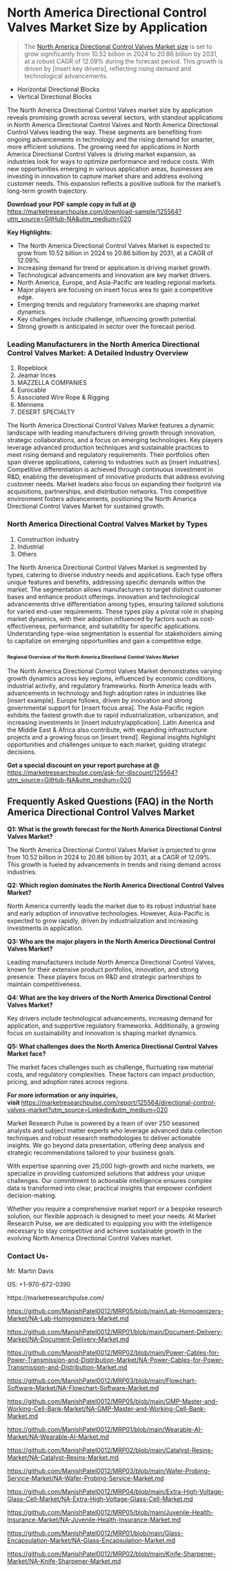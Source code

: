 <h1>North America Directional Control Valves Market&nbsp;Size by Application</h1><blockquote><p>The <a href="https://marketresearchpulse.com/download-sample/125564?utm_source=GitHub-NA&amp;utm_medium=020">North America Directional Control Valves Market size</a> is set to grow significantly from 10.52 billion in 2024 to 20.86 billion by 2031, at a robust CAGR of 12.09% during the forecast period. This growth is driven by [insert key drivers], reflecting rising demand and technological advancements.</p></blockquote><ul><li>Horizontal Directional Blocks<li> Vertical Directional Blocks</li></ul><p>The North America Directional Control Valves market size by application reveals promising growth across several sectors, with standout applications in North America Directional Control Valves and North America Directional Control Valves leading the way. These segments are benefiting from ongoing advancements in technology and the rising demand for smarter, more efficient solutions. The growing need for applications in North America Directional Control Valves is driving market expansion, as industries look for ways to optimize performance and reduce costs. With new opportunities emerging in various application areas, businesses are investing in innovation to capture market share and address evolving customer needs. This expansion reflects a positive outlook for the market’s long-term growth trajectory.</p><p><strong>Download your PDF sample copy in full at @ </strong><a href="https://marketresearchpulse.com/download-sample/125564?utm_source=GitHub-NA&amp;utm_medium=020">https://marketresearchpulse.com/download-sample/125564?utm_source=GitHub-NA&amp;utm_medium=020</a></p><p><strong>Key Highlights: </strong></p><ul><li>The North America Directional Control Valves Market is expected to grow from 10.52 billion in 2024 to 20.86 billion by 2031, at a CAGR of 12.09%.</li><li>Increasing demand for trend or application is driving market growth.</li><li>Technological advancements and innovation are key market drivers.</li><li>North America, Europe, and Asia-Pacific are leading regional markets.</li><li>Major players are focusing on insert focus area to gain a competitive edge.</li><li>Emerging trends and regulatory frameworks are shaping market dynamics.</li><li>Key challenges include challenge, influencing growth potential.</li><li>Strong growth is anticipated in sector over the forecast period.</li></ul><h3>Leading Manufacturers in the North America Directional Control Valves Market: A Detailed Industry Overview</h3><ol><li>Ropeblock</li><li>Jeamar Inces</li><li>MAZZELLA COMPANIES</li><li>Eurocable</li><li>Associated Wire Rope & Rigging</li><li>Mennens</li><li>DESERT SPECIALTY</li></ol><div class="flex max-w-full flex-col flex-grow"><div class="min-h-8 text-message flex w-full flex-col items-end gap-2 whitespace-normal break-words [.text-message+&amp;]:mt-5" dir="auto" data-message-author-role="assistant" data-message-id="fd8432e4-4910-450d-b182-61b7bfb0a01f" data-message-model-slug="gpt-4o"><div class="flex w-full flex-col gap-1 empty:hidden first:pt-[3px]"><div class="markdown prose w-full break-words dark:prose-invert light"><p>The North America Directional Control Valves Market features a dynamic landscape with leading manufacturers driving growth through innovation, strategic collaborations, and a focus on emerging technologies. Key players leverage advanced production techniques and sustainable practices to meet rising demand and regulatory requirements. Their portfolios often span diverse applications, catering to industries such as [insert industries]. Competitive differentiation is achieved through continuous investment in R&amp;D, enabling the development of innovative products that address evolving customer needs. Market leaders also focus on expanding their footprint via acquisitions, partnerships, and distribution networks. This competitive environment fosters advancements, positioning the North America Directional Control Valves Market for sustained growth.</p></div></div></div></div><h3>North America Directional Control Valves Market by Types</h3><ol><li>Construction industry<li> Industrial<li> Others</li></ol><div class="flex max-w-full flex-col flex-grow"><div class="min-h-8 text-message flex w-full flex-col items-end gap-2 whitespace-normal break-words [.text-message+&amp;]:mt-5" dir="auto" data-message-author-role="assistant" data-message-id="084470be-0bb7-4664-bddf-5156b4f41249" data-message-model-slug="gpt-4o-mini"><div class="flex w-full flex-col gap-1 empty:hidden first:pt-[3px]"><div class="markdown prose w-full break-words dark:prose-invert light"><p>The North America Directional Control Valves Market is segmented by types, catering to diverse industry needs and applications. Each type offers unique features and benefits, addressing specific demands within the market. The segmentation allows manufacturers to target distinct customer bases and enhance product offerings. Innovation and technological advancements drive differentiation among types, ensuring tailored solutions for varied end-user requirements. These types play a pivotal role in shaping market dynamics, with their adoption influenced by factors such as cost-effectiveness, performance, and suitability for specific applications. Understanding type-wise segmentation is essential for stakeholders aiming to capitalize on emerging opportunities and gain a competitive edge.</p></div></div></div></div><h3><span style="font-size: 11px;">Regional Overview of the North America Directional Control Valves Market</span></h3><div class="flex max-w-full flex-col flex-grow"><div class="min-h-8 text-message flex w-full flex-col items-end gap-2 whitespace-normal break-words [.text-message+&amp;]:mt-5" dir="auto" data-message-author-role="assistant" data-message-id="e9038762-ce64-4e30-91c9-9bd413514231" data-message-model-slug="gpt-4o-mini"><div class="flex w-full flex-col gap-1 empty:hidden first:pt-[3px]"><div class="markdown prose w-full break-words dark:prose-invert light"><p>The North America Directional Control Valves Market demonstrates varying growth dynamics across key regions, influenced by economic conditions, industrial activity, and regulatory frameworks. North America leads with advancements in technology and high adoption rates in industries like [insert example]. Europe follows, driven by innovation and strong governmental support for [insert focus area]. The Asia-Pacific region exhibits the fastest growth due to rapid industrialization, urbanization, and increasing investments in [insert industry/application]. Latin America and the Middle East &amp; Africa also contribute, with expanding infrastructure projects and a growing focus on [insert trend]. Regional insights highlight opportunities and challenges unique to each market, guiding strategic decisions.</p></div></div></div></div><p><strong>Get a special discount on your report purchase at @ </strong><a href="https://marketresearchpulse.com/ask-for-discount/125564?utm_source=GitHub-NA&amp;utm_medium=020">https://marketresearchpulse.com/ask-for-discount/125564?utm_source=GitHub-NA&amp;utm_medium=020</a></p><h2>Frequently Asked Questions (FAQ) in the North America Directional Control Valves Market</h2><p><strong>Q1: What is the growth forecast for the North America Directional Control Valves Market?</strong></p><p>The North America Directional Control Valves Market is projected to grow from 10.52 billion in 2024 to 20.86 billion by 2031, at a CAGR of 12.09%. This growth is fueled by advancements in trends and rising demand across industries.</p><p><strong>Q2: Which region dominates the North America Directional Control Valves Market?</strong></p><p>North America currently leads the market due to its robust industrial base and early adoption of innovative technologies. However, Asia-Pacific is expected to grow rapidly, driven by industrialization and increasing investments in application.</p><p><strong>Q3: Who are the major players in the North America Directional Control Valves Market?</strong></p><p>Leading manufacturers include North America Directional Control Valves, known for their extensive product portfolios, innovation, and strong presence. These players focus on R&amp;D and strategic partnerships to maintain competitiveness.</p><p><strong>Q4: What are the key drivers of the North America Directional Control Valves Market?</strong></p><p>Key drivers include technological advancements, increasing demand for application, and supportive regulatory frameworks. Additionally, a growing focus on sustainability and innovation is shaping market dynamics.</p><p><strong>Q5: What challenges does the North America Directional Control Valves Market face?</strong></p><p>The market faces challenges such as challenge, fluctuating raw material costs, and regulatory complexities. These factors can impact production, pricing, and adoption rates across regions.</p><p><strong>For more information or any inquiries, visit&nbsp;</strong><a href="https://marketresearchpulse.com/report/125564/directional-control-valves-market?utm_source=Linkedin&utm_medium=020">https://marketresearchpulse.com/report/125564/directional-control-valves-market?utm_source=Linkedin&utm_medium=020</a></p><p>Market Research Pulse is powered by a team of over 250 seasoned analysts and subject matter experts who leverage advanced data collection techniques and robust research methodologies to deliver actionable insights. We go beyond data presentation, offering deep analysis and strategic recommendations tailored to your business goals.</p><p>With expertise spanning over 25,000 high-growth and niche markets, we specialize in providing customized solutions that address your unique challenges. Our commitment to actionable intelligence ensures complex data is transformed into clear, practical insights that empower confident decision-making.</p><p>Whether you require a comprehensive market report or a bespoke research solution, our flexible approach is designed to meet your needs. At Market Research Pulse, we are dedicated to equipping you with the intelligence necessary to stay competitive and achieve sustainable growth in the evolving North America Directional Control Valves market.</p><h3><strong>Contact Us-</strong></h3><p>Mr. Martin Davis</p><p>US: +1-970-672-0390</p><p>https://marketresearchpulse.com/</p><p><a href="https://github.com/ManishPatel0012/MRP05/blob/main/Lab-Homogenizers-Market/NA-Lab-Homogenizers-Market.md">https://github.com/ManishPatel0012/MRP05/blob/main/Lab-Homogenizers-Market/NA-Lab-Homogenizers-Market.md</a></p><p><a href="https://github.com/ManishPatel0012/MRP01/blob/main/Document-Delivery-Market/NA-Document-Delivery-Market.md">https://github.com/ManishPatel0012/MRP01/blob/main/Document-Delivery-Market/NA-Document-Delivery-Market.md</a></p><p><a href="https://github.com/ManishPatel0012/MRP02/blob/main/Power-Cables-for-Power-Transmission-and-Distribution-Market/NA-Power-Cables-for-Power-Transmission-and-Distribution-Market.md">https://github.com/ManishPatel0012/MRP02/blob/main/Power-Cables-for-Power-Transmission-and-Distribution-Market/NA-Power-Cables-for-Power-Transmission-and-Distribution-Market.md</a></p><p><a href="https://github.com/ManishPatel0012/MRP03/blob/main/Flowchart-Software-Market/NA-Flowchart-Software-Market.md">https://github.com/ManishPatel0012/MRP03/blob/main/Flowchart-Software-Market/NA-Flowchart-Software-Market.md</a></p><p><a href="https://github.com/ManishPatel0012/MRP05/blob/main/GMP-Master-and-Working-Cell-Bank-Market/NA-GMP-Master-and-Working-Cell-Bank-Market.md">https://github.com/ManishPatel0012/MRP05/blob/main/GMP-Master-and-Working-Cell-Bank-Market/NA-GMP-Master-and-Working-Cell-Bank-Market.md</a></p><p><a href="https://github.com/ManishPatel0012/MRP01/blob/main/Wearable-AI-Market/NA-Wearable-AI-Market.md">https://github.com/ManishPatel0012/MRP01/blob/main/Wearable-AI-Market/NA-Wearable-AI-Market.md</a></p><p><a href="https://github.com/ManishPatel0012/MRP02/blob/main/Catalyst-Resins-Market/NA-Catalyst-Resins-Market.md">https://github.com/ManishPatel0012/MRP02/blob/main/Catalyst-Resins-Market/NA-Catalyst-Resins-Market.md</a></p><p><a href="https://github.com/ManishPatel0012/MRP03/blob/main/Wafer-Probing-Service-Market/NA-Wafer-Probing-Service-Market.md">https://github.com/ManishPatel0012/MRP03/blob/main/Wafer-Probing-Service-Market/NA-Wafer-Probing-Service-Market.md</a></p><p><a href="https://github.com/ManishPatel0012/MRP04/blob/main/Extra-High-Voltage-Glass-Cell-Market/NA-Extra-High-Voltage-Glass-Cell-Market.md">https://github.com/ManishPatel0012/MRP04/blob/main/Extra-High-Voltage-Glass-Cell-Market/NA-Extra-High-Voltage-Glass-Cell-Market.md</a></p><p><a href="https://github.com/ManishPatel0012/MRP05/blob/main/Juvenile-Health-Insurance-Market/NA-Juvenile-Health-Insurance-Market.md">https://github.com/ManishPatel0012/MRP05/blob/main/Juvenile-Health-Insurance-Market/NA-Juvenile-Health-Insurance-Market.md</a></p><p><a href="https://github.com/ManishPatel0012/MRP01/blob/main/Glass-Encapsulation-Market/NA-Glass-Encapsulation-Market.md">https://github.com/ManishPatel0012/MRP01/blob/main/Glass-Encapsulation-Market/NA-Glass-Encapsulation-Market.md</a></p><p><a href="https://github.com/ManishPatel0012/MRP02/blob/main/Knife-Sharpener-Market/NA-Knife-Sharpener-Market.md">https://github.com/ManishPatel0012/MRP02/blob/main/Knife-Sharpener-Market/NA-Knife-Sharpener-Market.md</a></p>
